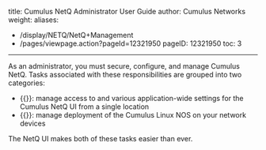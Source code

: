 title: Cumulus NetQ Administrator User Guide
author: Cumulus Networks
weight: 
aliases:
 - /display/NETQ/NetQ+Management
 - /pages/viewpage.action?pageId=12321950
pageID: 12321950
toc: 3
---
As an administrator, you must secure, configure, and manage Cumulus NetQ. Tasks associated with these responsibilities are grouped into two categories:

- {{<link title="Application Management">}}: manage access to and various application-wide settings for the Cumulus NetQ UI from a single location
- {{<link title="Lifecycle Management">}}: manage deployment of the Cumulus Linux NOS on your network devices

The NetQ UI makes both of these tasks easier than ever.
